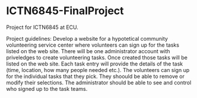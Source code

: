 # ICTN6845-FinalProject

Project for ICTN6845 at ECU.

Project guidelines:
Develop a website for a hypotetical community volunteering service center where volunteers can sign up for the tasks listed on the web site. There will be one administrator account with priveledges to create volunteering tasks. Once created those tasks will be listed on the web site. Each task entry will provide the details of the task (time, location, how many people needed etc.). The volunteers can sign up for the individual tasks that they pick. They shoould be able to remove or modify their selections. The administrator should be able to see and control who signed up to the task teams.

